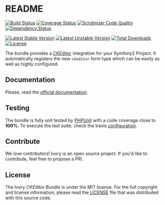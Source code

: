 # README

[![Build Status](https://travis-ci.org/egeloen/IvoryCKEditorBundle.svg?branch=master)](http://travis-ci.org/egeloen/IvoryCKEditorBundle)
[![Coverage Status](https://coveralls.io/repos/egeloen/IvoryCKEditorBundle/badge.png?branch=master)](https://coveralls.io/r/egeloen/IvoryCKEditorBundle?branch=master)
[![Scrutinizer Code Quality](https://scrutinizer-ci.com/g/egeloen/IvoryCKEditorBundle/badges/quality-score.png?b=master)](https://scrutinizer-ci.com/g/egeloen/IvoryCKEditorBundle/?branch=master)
[![Dependency Status](http://www.versioneye.com/php/egeloen:ckeditor-bundle/badge.svg)](http://www.versioneye.com/php/egeloen:ckeditor-bundle)

[![Latest Stable Version](https://poser.pugx.org/egeloen/ckeditor-bundle/v/stable.svg)](https://packagist.org/packages/egeloen/ckeditor-bundle)
[![Latest Unstable Version](https://poser.pugx.org/egeloen/ckeditor-bundle/v/unstable.svg)](https://packagist.org/packages/egeloen/ckeditor-bundle)
[![Total Downloads](https://poser.pugx.org/egeloen/ckeditor-bundle/downloads.svg)](https://packagist.org/packages/egeloen/ckeditor-bundle)
[![License](https://poser.pugx.org/egeloen/ckeditor-bundle/license.svg)](https://packagist.org/packages/egeloen/ckeditor-bundle)

The bundle provides a [CKEditor](http://ckeditor.com/) integration for your Symfony2 Project. It automatically registers
the new `ckeditor` form type which can be easily as well as highly configured.

## Documentation

Please, read the [official documentation](http://symfony.com/doc/master/bundles/IvoryCKEditorBundle/index.html).

## Testing

The bundle is fully unit tested by [PHPUnit](http://www.phpunit.de/) with a code coverage close to **100%**. To
execute the test suite, check the travis [configuration](/.travis.yml).

## Contribute

We love contributors! Ivory is an open source project. If you'd like to contribute, feel free to propose a PR!.

## License

The Ivory CKEditor Bundle is under the MIT license. For the full copyright and license information, please read the
[LICENSE](/LICENSE) file that was distributed with this source code.
